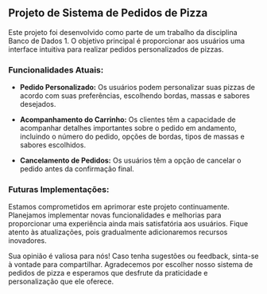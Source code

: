 ## Projeto de Sistema de Pedidos de Pizza

Este projeto foi desenvolvido como parte de um trabalho da disciplina Banco de Dados 1. O objetivo principal é proporcionar aos usuários uma interface intuitiva para realizar pedidos personalizados de pizzas.

### Funcionalidades Atuais:

- **Pedido Personalizado:** Os usuários podem personalizar suas pizzas de acordo com suas preferências, escolhendo bordas, massas e sabores desejados.
  
- **Acompanhamento do Carrinho:** Os clientes têm a capacidade de acompanhar detalhes importantes sobre o pedido em andamento, incluindo o número do pedido, opções de bordas, tipos de massas e sabores escolhidos.

- **Cancelamento de Pedidos:** Os usuários têm a opção de cancelar o pedido antes da confirmação final.

### Futuras Implementações:

Estamos comprometidos em aprimorar este projeto continuamente. Planejamos implementar novas funcionalidades e melhorias para proporcionar uma experiência ainda mais satisfatória aos usuários. Fique atento às atualizações, pois gradualmente adicionaremos recursos inovadores.

Sua opinião é valiosa para nós! Caso tenha sugestões ou feedback, sinta-se à vontade para compartilhar. Agradecemos por escolher nosso sistema de pedidos de pizza e esperamos que desfrute da praticidade e personalização que ele oferece.
